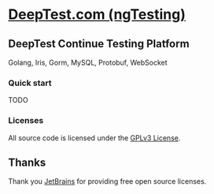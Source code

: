 # [DeepTest.com (ngTesting)](http://deeptest.com)

## DeepTest Continue Testing Platform
Golang, Iris, Gorm, MySQL, Protobuf, WebSocket

### Quick start
TODO

### Licenses
All source code is licensed under the [GPLv3 License](LICENSE.md).

## Thanks
Thank you [JetBrains](https://www.jetbrains.com) for providing free open source licenses.
